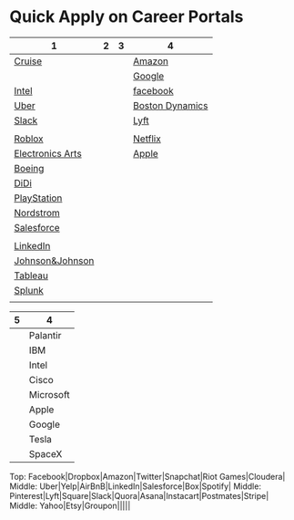 # Quick Apply on Career Portals 


|1|2|3|4|
| --- | --- | --- | --- | 
|[Cruise](https://www.getcruise.com/careers/)|||[Amazon](https://www.amazon.jobs/en)|
||||[Google](https://careers.google.com/jobs/)|
|[Intel](https://jobs.intel.com/)|||[facebook](https://www.facebook.com/careers/)|
|[Uber](https://www.uber.com/us/en/careers/)|||[Boston Dynamics](https://www.bostondynamics.com/careers)|
|[Slack](https://slack.com/careers)|||[Lyft](https://www.lyft.com/careers)|
|||||
|[Roblox](https://corp.roblox.com/careers/)|||[Netflix](https://jobs.netflix.com/)|
|[Electronics Arts](https://www.ea.com/careers)|||[Apple](https://www.apple.com/jobs/us/)|
|[Boeing](https://jobs.boeing.com/)||||
|[DiDi](https://boards.greenhouse.io/didi)||||
|[PlayStation](https://www.playstation.com/en-us/corporate/about/careers/)||||
|[Nordstrom](https://careers.nordstrom.com/)||||
|[Salesforce](https://www.salesforce.com/company/careers/)||||
|||||
|[LinkedIn](https://careers.linkedin.com/)||||
|[Johnson&Johnson](http://www.jnj.ch/en/careers.html)||||
|[Tableau](https://www.tableau.com/about/careers)||||
|[Splunk](https://www.splunk.com/en_us/careers/search-jobs.html)||||
|||||

| 5 |4|
| --- | --- | 
||Palantir|
||IBM|
||Intel|
||Cisco|
||Microsoft|
||Apple|
||Google|
||Tesla|
||SpaceX|

Top: Facebook|Dropbox|Amazon|Twitter|Snapchat|Riot Games|Cloudera|
Middle: Uber|Yelp|AirBnB|LinkedIn|Salesforce|Box|Spotify|
Middle: Pinterest|Lyft|Square|Slack|Quora|Asana|Instacart|Postmates|Stripe|
Middle: Yahoo|Etsy|Groupon|||||
